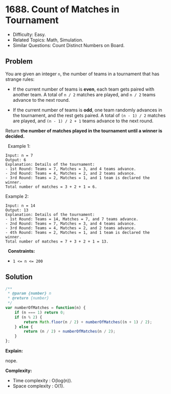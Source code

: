 # 1688. Count of Matches in Tournament

- Difficulty: Easy.
- Related Topics: Math, Simulation.
- Similar Questions: Count Distinct Numbers on Board.

## Problem

You are given an integer `n`, the number of teams in a tournament that has strange rules:


	
- If the current number of teams is **even**, each team gets paired with another team. A total of `n / 2` matches are played, and `n / 2` teams advance to the next round.
	
- If the current number of teams is **odd**, one team randomly advances in the tournament, and the rest gets paired. A total of `(n - 1) / 2` matches are played, and `(n - 1) / 2 + 1` teams advance to the next round.


Return **the number of matches played in the tournament until a winner is decided.**

 
Example 1:

```
Input: n = 7
Output: 6
Explanation: Details of the tournament: 
- 1st Round: Teams = 7, Matches = 3, and 4 teams advance.
- 2nd Round: Teams = 4, Matches = 2, and 2 teams advance.
- 3rd Round: Teams = 2, Matches = 1, and 1 team is declared the winner.
Total number of matches = 3 + 2 + 1 = 6.
```

Example 2:

```
Input: n = 14
Output: 13
Explanation: Details of the tournament:
- 1st Round: Teams = 14, Matches = 7, and 7 teams advance.
- 2nd Round: Teams = 7, Matches = 3, and 4 teams advance.
- 3rd Round: Teams = 4, Matches = 2, and 2 teams advance.
- 4th Round: Teams = 2, Matches = 1, and 1 team is declared the winner.
Total number of matches = 7 + 3 + 2 + 1 = 13.
```

 
**Constraints:**


	
- `1 <= n <= 200`



## Solution

```javascript
/**
 * @param {number} n
 * @return {number}
 */
var numberOfMatches = function(n) {
    if (n === 1) return 0;
    if (n % 2) {
        return Math.floor(n / 2) + numberOfMatches((n + 1) / 2);
    } else {
        return (n / 2) + numberOfMatches(n / 2);
    }
};
```

**Explain:**

nope.

**Complexity:**

* Time complexity : O(log(n)).
* Space complexity : O(1).
